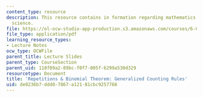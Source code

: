 ```yaml
---
content_type: resource
description: This resource contains in formation regarding mathematics for computer
  science.
file: https://ol-ocw-studio-app-production.s3.amazonaws.com/courses/6-042j-mathematics-for-computer-science-spring-2015/de0236b7ddd07867a12181cbc9257768_MIT6_042JS16_Generalized.pdf
file_type: application/pdf
learning_resource_types:
- Lecture Notes
ocw_type: OCWFile
parent_title: Lecture Slides
parent_type: CourseSection
parent_uid: 118f09a2-89bc-f0f7-005f-6299a530d329
resourcetype: Document
title: 'Repetitions & Binomial Theorem: Generalized Counting Rules'
uid: de0236b7-ddd0-7867-a121-81cbc9257768
---
```

